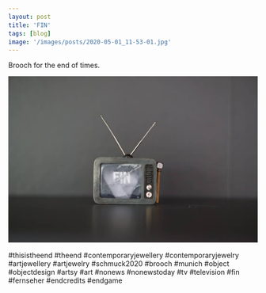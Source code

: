 ```yaml
---
layout: post
title: 'FIN'
tags: [blog]
image: '/images/posts/2020-05-01_11-53-01.jpg'
---
```


Brooch for the end of times.

![](/images/posts/2020-05-01_11-53-01_2.jpg)

#thisistheend #theend #contemporaryjewellery #contemporaryjewelry #artjewellery #artjewelry #schmuck2020 #brooch #munich #object #objectdesign #artsy #art #nonews #nonewstoday #tv #television #fin #fernseher #endcredits #endgame
